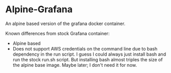 # Alpine-Grafana

An alpine based version of the grafana docker container.

Known differences from stock Grafana container:
* Alpine based
* Does not support AWS credentials on the command line due to bash dependency
in the run script. I guess I could always just install bash and run the
stock run.sh script. But installing bash almost triples the size of the
alpine base image. Maybe later; I don't need it for now.

